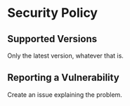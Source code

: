 # Security Policy

## Supported Versions

Only the latest version, whatever that is.

## Reporting a Vulnerability

Create an issue explaining the problem.
